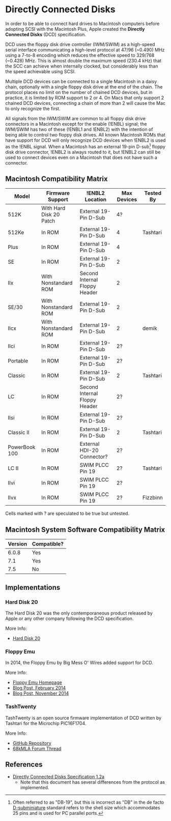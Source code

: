# Directly Connected Disks 

In order to be able to connect hard drives to Macintosh computers before adopting SCSI with the Macintosh Plus, Apple created the **Directly Connected Disks** (DCD) specification.

DCD uses the floppy disk drive controller (IWM/SWIM) as a high-speed serial interface communicating a high-level protocol at 47/96 (~0.490) MHz using a 7-to-8 encoding which reduces the effective speed to 329/768 (~0.428) MHz.  This is almost double the maximum speed (230.4 kHz) that the SCC can achieve when internally clocked, but considerably less than the speed achievable using SCSI.

Multiple DCD devices can be connected to a single Macintosh in a daisy chain, optionally with a single floppy disk drive at the end of the chain.  The protocol places no limit on the number of chained DCD devices, but in practice, it is limited by ROM support to 2 or 4.  On Macs that only support 2 chained DCD devices, connecting a chain of more than 2 will cause the Mac to only recognize the first.

All signals from the IWM/SWIM are common to all floppy disk drive connectors in a Macintosh except for the enable (!ENBL) signal; the IWM/SWIM has two of these (!ENBL1 and !ENBL2) with the intention of being able to control two floppy disk drives.  All known Macintosh ROMs that have support for DCD will only recognize DCD devices when !ENBL2 is used as the !ENBL signal.  When a Macintosh has an external 19-pin D-sub[^1] floppy disk drive connector, !ENBL2 is always routed to it, but !ENBL2 can still be used to connect devices even on a Macintosh that does not have such a connector.

## Macintosh Compatibility Matrix

| Model         | Firmware Support        | !ENBL2 Location               | Max Devices | Tested By |
| ------------- | ----------------------- | ----------------------------- | ----------- | --------- |
| 512K          | With Hard Disk 20 Patch | External 19-Pin D-Sub         | 4?          |           |
| 512Ke         | In ROM                  | External 19-Pin D-Sub         | 4           | Tashtari  |
| Plus          | In ROM                  | External 19-Pin D-Sub         | 4           |           |
| SE            | In ROM                  | External 19-Pin D-Sub         | 2           |           |
| IIx           | With Nonstandard ROM    | Second Internal Floppy Header | 2           |           |
| SE/30         | With Nonstandard ROM    | External 19-Pin D-Sub         | 2           |           |
| IIcx          | With Nonstandard ROM    | External 19-Pin D-Sub         | 2           | demik     |
| IIci          | In ROM                  | External 19-Pin D-Sub         | 2?          |           |
| Portable      | In ROM                  | External 19-Pin D-Sub         | 2?          |           |
| Classic       | In ROM                  | External 19-Pin D-Sub         | 2           | Tashtari  |
| LC            | In ROM                  | Second Internal Floppy Header | 2?          |           |
| IIsi          | In ROM                  | External 19-Pin D-Sub         | 2?          |           |
| Classic II    | In ROM                  | External 19-Pin D-Sub         | 2           | Tashtari  |
| PowerBook 100 | In ROM                  | External HDI-20 Connector?    | 2?          |           |
| LC II         | In ROM                  | SWIM PLCC Pin 19              | 2?          | Tashtari  |
| IIvi          | In ROM                  | SWIM PLCC Pin 19              | 2?          |           |
| IIvx          | In ROM                  | SWIM PLCC Pin 19              | 2?          | Fizzbinn  |

Cells marked with ? are speculated to be true but untested.

## Macintosh System Software Compatibility Matrix

| Version | Compatible? |
| ------- | ----------- |
| 6.0.8   | Yes         |
| 7.1     | Yes         |
| 7.5     | No          |

## Implementations

### Hard Disk 20

The Hard Disk 20 was the only contemporaneous product released by Apple or any other company following the DCD specification.

More Info:
  * [Hard Disk 20](https://en.wikipedia.org/wiki/Hard_Disk_20)

### Floppy Emu

In 2014, the Floppy Emu by Big Mess O' Wires added support for DCD.

More Info:
  * [Floppy Emu Homepage](https://www.bigmessowires.com/floppy-emu/)
  * [Blog Post, February 2014](https://www.bigmessowires.com/2014/02/06/emulating-the-apple-hd20/)
  * [Blog Post, November 2014](https://www.bigmessowires.com/2014/11/22/reverse-engineering-the-hd20/)

### TashTwenty

TashTwenty is an open source firmware implementation of DCD written by Tashtari for the Microchip PIC16F1704.

More Info:
  * [GitHub Repository](https://github.com/lampmerchant/tashtwenty/)
  * [68kMLA Forum Thread](https://68kmla.org/bb/index.php?threads/tashtwenty-single-chip-dcd-hard-disk-20-interface.39357/)

## References

  * [Directly Connected Disks Specification 1.2a](http://bitsavers.trailing-edge.com/pdf/apple/disk/hd20/Directly_Connected_Disks_Specification_1.2a_May85.pdf)
    * Note that this document has several differences from the protocol as implemented.

[^1]: Often referred to as "DB-19", but this is incorrect as "DB" in the de facto [D-subminiature](https://en.wikipedia.org/wiki/D-subminiature) standard refers to the shell size which accommodates 25 pins and is used for PC parallel ports.

